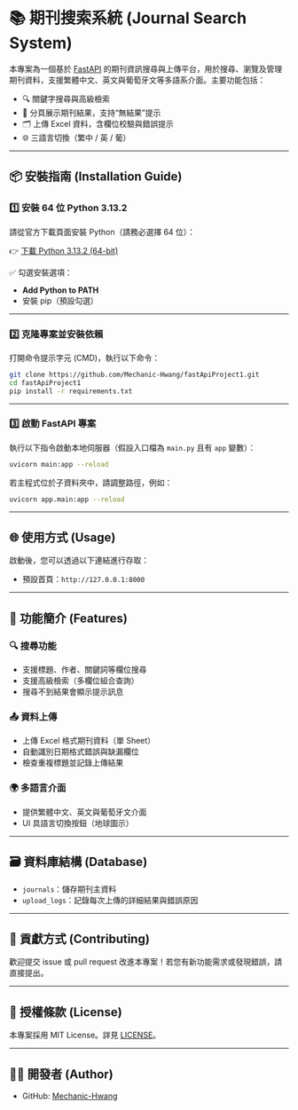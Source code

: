 # 📚 期刊搜索系統 (Journal Search System)

本專案為一個基於 [FastAPI](https://fastapi.tiangolo.com/) 的期刊資訊搜尋與上傳平台，用於搜尋、瀏覽及管理期刊資料，支援繁體中文、英文與葡萄牙文等多語系介面。主要功能包括：

- 🔍 關鍵字搜尋與高級檢索
- 📄 分頁展示期刊結果，支持“無結果”提示
- 🗂 上傳 Excel 資料，含欄位校驗與錯誤提示
- 🌐 三語言切換（繁中 / 英 / 葡）

---

## 📦 安裝指南 (Installation Guide)

### 1️⃣ 安裝 64 位 Python 3.13.2

請從官方下載頁面安裝 Python（請務必選擇 64 位）：

👉 [下載 Python 3.13.2 (64-bit)](https://www.python.org/ftp/python/3.13.2/python-3.13.2-amd64.exe)

✅ 勾選安裝選項：
- **Add Python to PATH**
- 安裝 pip（預設勾選）

---

### 2️⃣ 克隆專案並安裝依賴

打開命令提示字元 (CMD)，執行以下命令：

```bash
git clone https://github.com/Mechanic-Hwang/fastApiProject1.git
cd fastApiProject1
pip install -r requirements.txt
```

---

### 3️⃣ 啟動 FastAPI 專案

執行以下指令啟動本地伺服器（假設入口檔為 `main.py` 且有 `app` 變數）：

```bash
uvicorn main:app --reload
```

若主程式位於子資料夾中，請調整路徑，例如：

```bash
uvicorn app.main:app --reload
```

---

## 🌐 使用方式 (Usage)

啟動後，您可以透過以下連結進行存取：

- 預設首頁：`http://127.0.0.1:8000`
---

## 📁 功能簡介 (Features)

### 🔍 搜尋功能

- 支援標題、作者、關鍵詞等欄位搜尋
- 支援高級檢索（多欄位組合查詢）
- 搜尋不到結果會顯示提示訊息

### 📤 資料上傳

- 上傳 Excel 格式期刊資料（單 Sheet）
- 自動識別日期格式錯誤與缺漏欄位
- 檢查重複標題並記錄上傳結果

### 🌍 多語言介面

- 提供繁體中文、英文與葡萄牙文介面
- UI 具語言切換按鈕（地球圖示）

---

## 🗃 資料庫結構 (Database)

- `journals`：儲存期刊主資料
- `upload_logs`：記錄每次上傳的詳細結果與錯誤原因

---

## 🤝 貢獻方式 (Contributing)

歡迎提交 issue 或 pull request 改進本專案！若您有新功能需求或發現錯誤，請直接提出。

---

## 📜 授權條款 (License)

本專案採用 MIT License。詳見 [LICENSE](./LICENSE)。

---

## 👨‍💻 開發者 (Author)

- GitHub: [Mechanic-Hwang](https://github.com/Mechanic-Hwang)
